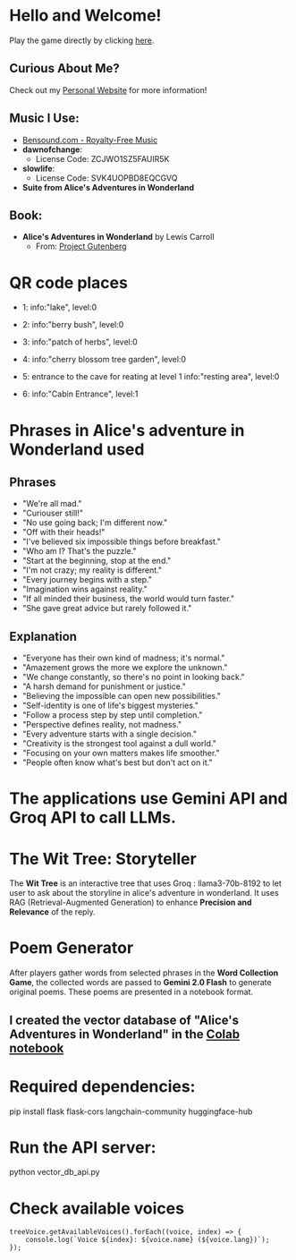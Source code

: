 # Hello and Welcome!   
Play the game directly by clicking [here](https://annazxc.github.io/Gardening-game.github.io/).    
## Curious About Me?    
Check out my [Personal Website](https://annazxc.github.io/) for more information!    

## Music I Use:
- [Bensound.com - Royalty-Free Music](https://www.bensound.com/royalty-free-music)
- **dawnofchange**: 
  - License Code: ZCJWO1SZ5FAUIR5K
- **slowlife**: 
  - License Code: SVK4UOPBD8EQCGVQ
- **Suite from Alice's Adventures in Wonderland**

## Book:
- **Alice's Adventures in Wonderland** by Lewis Carroll
  - From: [Project Gutenberg](https://gutenberg.org/ebooks/11)
  

# QR code places 
- 1: 
    info:"lake",
    level:0

- 2: 
    info:"berry bush",
    level:0

- 3: 
    info:"patch of herbs",
    level:0

- 4: 
    info:"cherry blossom tree garden",
    level:0

- 5:
    entrance to the cave for reating at level 1
    info:"resting area",
    level:0

- 6: 
    info:"Cabin Entrance",
    level:1

# Phrases in Alice's adventure in Wonderland used
## Phrases 
   - "We're all mad."
   - "Curiouser still!"
   - "No use going back; I'm different now."
   - "Off with their heads!"
   - "I've believed six impossible things before breakfast."
   - "Who am I? That's the puzzle."
   - "Start at the beginning, stop at the end."
   - "I'm not crazy; my reality is different."
   - "Every journey begins with a step."
   - "Imagination wins against reality."
   - "If all minded their business, the world would turn faster."
   - "She gave great advice but rarely followed it."


## Explanation 
   - "Everyone has their own kind of madness; it's normal."
   - "Amazement grows the more we explore the unknown."
   - "We change constantly, so there's no point in looking back."
   - "A harsh demand for punishment or justice."
   - "Believing the impossible can open new possibilities."
   - "Self-identity is one of life's biggest mysteries."
   - "Follow a process step by step until completion."
   - "Perspective defines reality, not madness."
   - "Every adventure starts with a single decision."
   - "Creativity is the strongest tool against a dull world."
   - "Focusing on your own matters makes life smoother."
   - "People often know what's best but don't act on it."



# The applications use **Gemini API** and **Groq API** to call LLMs.

# The Wit Tree: Storyteller 
The **Wit Tree** is an interactive tree that uses Groq : llama3-70b-8192 to let user to ask about the storyline in alice's adventure in wonderland. 
It uses RAG (Retrieval-Augmented Generation)  to enhance **Precision and Relevance** of the reply.

# Poem Generator
After players gather words from selected phrases in the **Word Collection Game**, the collected words are passed to **Gemini 2.0 Flash** to generate original poems.
These poems are presented in a notebook format.

## I created the vector database of "Alice's Adventures in Wonderland" in the [Colab notebook](https://colab.research.google.com/drive/1UBXK-FOxOxoQEHSp8lImWvXJcO_5jvyP)

# Required dependencies:
pip install flask flask-cors langchain-community huggingface-hub

# Run the API server:
python vector_db_api.py

# Check available voices
```
treeVoice.getAvailableVoices().forEach((voice, index) => {
    console.log(`Voice ${index}: ${voice.name} (${voice.lang})`);
});
```